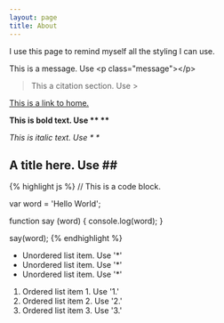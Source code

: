 ```yaml
---
layout: page
title: About
---
```


I use this page to remind myself all the styling I can use.


<p class="message">
    This is a message. Use &lt;p class=&quot;message&quot;&gt;&lt;/p&gt;
</p>

> This a citation section. Use &gt;

[This is a link to home.](http://solosodium.github.io)

**This is bold text. Use \*\* \*\***

*This is italic text. Use \* \**

## A title here. Use \#\#

{% highlight js %}
// This is a code block.

var word = 'Hello World';

function say (word) {
    console.log(word);
}

say(word);
{% endhighlight %}

* Unordered list item. Use '*'
* Unordered list item. Use '*'
* Unordered list item. Use '*'

1. Ordered list item 1. Use '1.'
2. Ordered list item 2. Use '2.'
3. Ordered list item 3. Use '3.'
